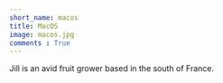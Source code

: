 ```yaml
---
short_name: macos
title: MacOS
image: macos.jpg
comments : True
---
```

Jill is an avid fruit grower based in the south of France.